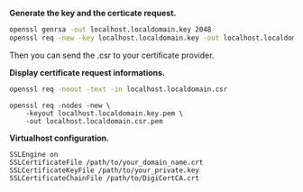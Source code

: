 **Generate the key and the certicate request.**

``` bash
openssl genrsa -out localhost.localdomain.key 2048
openssl req -new -key localhost.localdomain.key -out localhost.localdomain.csr
```

Then you can send the .csr to your certificate provider.

**Display certificate request informations.**

``` bash
openssl req -noout -text -in localhost.localdomain.csr
```

    openssl req -nodes -new \
        -keyout localhost.localdomain.key.pem \
        -out localhost.localdomain.csr.pem

**Virtualhost configuration.**

    SSLEngine on
    SSLCertificateFile /path/to/your_domain_name.crt
    SSLCertificateKeyFile /path/to/your_private.key
    SSLCertificateChainFile /path/to/DigiCertCA.crt
